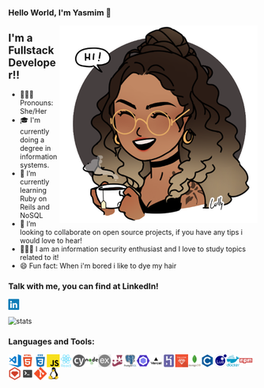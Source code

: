 ### Hello World, I'm Yasmim 👋

<img align="right" alt="GIF" src="assets/avatar.png" height="400" />

## I'm a Fullstack Developer!!

- 👩🏽‍💻 Pronouns: She/Her
- 🎓 I'm currently doing a degree in information systems.
- 🌱 I’m currently learning Ruby on Reils and NoSQL
- 👯 I’m looking to collaborate on open source projects, if you have any tips i would love to hear!
- 🕵🏽‍♀️ I am an information security enthusiast and I love to study topics related to it!
- 😄 Fun fact: When i'm bored i like to dye my hair

### Talk with me, you can find at LinkedIn!

[<img align="left" alt="Yasmim | LinkedIn" width="22px" src="assets/linkedin.png" />][linkedin]

<br />
<br />

<img height="140em" align="center" alt="stats" src="https://github-readme-stats.vercel.app/api?username=yasmimc&count_private=true&theme=radical" height="400" />

### Languages and Tools:

<img title="VS Code" align="left" alt="Visual Studio Code" width="26px" src="assets\vsCode.png" />
<img title="HTML5" align="left" alt="HTML5" width="26px" src="assets\html5.png" />
<img title="CSS3" align="left" alt="CSS3" width="26px" src="assets\css3.png" />
<img title="JS Vanilla" align="left" alt="JS Vanilla" width="26px" src="assets\javascript.png" />
<img title="React" align="left" alt="React" width="26px" src="assets\react.png" />
<img title="Cypress" align="left" alt="Cypress" width="26px" src="assets\cypress.png" />
<img title="NodeJs" align="left" alt="NodeJs" width="26px" src="assets\nodejs.png" />
<img title="ExpressJs" align="left" alt="ExpressJs" width="26px" src="assets\express.png" />
<img title="Jest" align="left" alt="Jest" width="26px" src="assets\jest.png" />
<img title="PostgreSQL" align="left" alt="PostgreSQL" width="26px" src="assets\postgresql.png" />
<img title="EsLint" align="left" alt="EsLint" width="26px" src="assets\eslint.png" />
<img title="Vercel" align="left" alt="Vercel" width="26px" src="assets\vercel-deploy.png" />
<img title="Heroku" align="left" alt="Heroku" width="26px" src="assets\heroku.png" />
<img title="Ruby on Reils" align="left" alt="Ruby on Reils" width="26px" src="assets\ruby.png" />
<img title="MongoDB" align="left" alt="MongoDB" width="26px" src="assets\mongodb.png" />
<img title="C Language" align="left" alt="C Language" width="26px" src="assets\c.png" />
<img title="Lua Language" align="left" alt="Lua Language" width="26px" src="assets\lua.png" />
<img title="Docker" align="left" alt="Docker" width="26px" src="assets\docker.png" />
<img title="npm" align="left" alt="npm" width="26px" src="assets\npm.png" />
<img title="RubyGems" align="left" alt="RubyGems" width="26px" src="assets\rubygems.png" />
<img title="terminal" align="left" alt="terminal" width="26px" src="assets\terminal.png" />
<img title="Git" align="left" alt="Git" width="26px" src="assets\git.png" />
<img title="Linux" align="left" alt="Linux" width="26px" src="assets\linux.png" />

[linkedin]: https://www.linkedin.com/in/yasmim-cavalcanti/
